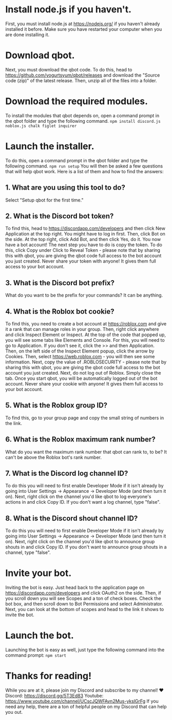# Install node.js if you haven't.
First, you must install node.js at https://nodejs.org/ if you haven't already installed it before. Make sure you have restarted your computer when you are done installing it.

# Download qbot.
Next, you must download the qbot code. To do this, head to https://github.com/yogurtsyum/qbot/releases and download the "Source code (zip)" of the latest release. Then, unzip all of the files into a folder.


# Download the required modules.
To install the modules that qbot depends on, open a command prompt in the qbot folder and type the following command.
```npm install discord.js noblox.js chalk figlet inquirer```

# Launch the installer.
To do this, open a command prompt in the qbot folder and type the following command.
```npm run setup```
You will then be asked a few questions that will help qbot work. Here is a list of them and how to find the answers:

## 1. What are you using this tool to do?
Select "Setup qbot for the first time."
## 2. What is the Discord bot token?
To find this, head to https://discordapp.com/developers and then click New Application at the top right. You might have to log in first. Then, click Bot on the side. At the top right, click Add Bot, and then click Yes, do it. You now have a bot account! The next step you have to do is copy the token. To do this, click Copy under Click to Reveal Token - please note that by sharing this with qbot, you are giving the qbot code full access to the bot account you just created. Never share your token with anyone! It gives them full access to your bot account. 
## 3. What is the Discord bot prefix?
What do you want to be the prefix for your commands? It can be anything.
## 4. What is the Roblox bot cookie?
To find this, you need to create a bot account at https://roblox.com and give it a rank that can manage roles in your group. Then, right click anywhere and click Inspect Element or Inspect. At the top of the code that popped up, you will see some tabs like Elements and Console. For this, you will need to go to Application. If you don't see it, click the >> and then Application. Then, on the left side of the Inspect Element popup, click the arrow by Cookies. Then, select https://web.roblox.com - you will then see some information. Next, copy the value of .ROBLOSECURITY - please note that by sharing this with qbot, you are giving the qbot code full access to the bot account you just created. Next, do not log out of Roblox. Simply close the tab. Once you start qbot, you will be automatically logged out of the bot account. Never share your cookie with anyone! It gives them full access to your bot account.
## 5. What is the Roblox group ID?
To find this, go to your group page and copy the small string of numbers in the link.
## 6. What is the Roblox maximum rank number?
What do you want the maximum rank number that qbot can rank to, to be? It can't be above the Roblox bot's rank number.
## 7. What is the Discord log channel ID?
To do this you will need to first enable Developer Mode if it isn't already by going into User Settings -> Appearance -> Developer Mode (and then turn it on). Next, right click on the channel you'd like qbot to log everyone's actions in and click Copy ID. If you don't want a log channel, type "false".
## 8. What is the Discord shout channel ID?
To do this you will need to first enable Developer Mode if it isn't already by going into User Settings -> Appearance -> Developer Mode (and then turn it on). Next, right click on the channel you'd like qbot to announce group shouts in and click Copy ID. If you don't want to announce group shouts in a channel, type "false".

# Invite your bot.
Inviting the bot is easy. Just head back to the application page on https://discordapp.com/developers and click OAuth2 on the side. Then, if you scroll down you will see Scopes and a ton of check boxes. Check the bot box, and then scroll down to Bot Permissions and select Administrator. Next, you can look at the bottom of scopes and head to the link it shows to invite the bot.

# Launch the bot.
Launching the bot is easy as well, just type the following command into the command prompt:
```npm start```

# Thanks for reading!
While you are at it, please join my Discord and subscribe to my channel! ❤️ 
Discord: https://discord.gg/5T3Ed83
Youtube: https://www.youtube.com/channel/UCscJQWFAvn2Mus-ykslGrFg
If you need any help, there are a ton of helpful people on my Discord that can help you out.